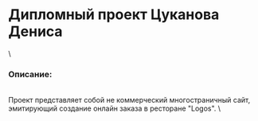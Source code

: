 # Дипломный проект Цуканова Дениса
\
### Описание:
\
Проект представляет собой не коммерческий многостраничный сайт, \
эмитирующий создание онлайн заказа в ресторане "Logos". \